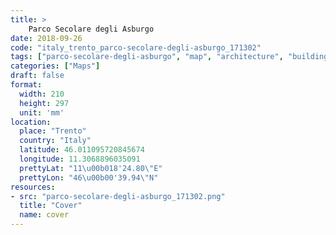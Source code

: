 ```yaml
---
title: > 
    Parco Secolare degli Asburgo
date: 2018-09-26
code: "italy_trento_parco-secolare-degli-asburgo_171302"
tags: ["parco-secolare-degli-asburgo", "map", "architecture", "buildings", "Trento", "Italy"]
categories: ["Maps"]
draft: false
format:
  width: 210
  height: 297
  unit: 'mm'
location:
  place: "Trento"
  country: "Italy"
  latitude: 46.011095720845674
  longitude: 11.3068896035091
  prettyLat: "11\u00b018'24.80\"E"
  prettyLon: "46\u00b00'39.94\"N"
resources:
- src: "parco-secolare-degli-asburgo_171302.png"
  title: "Cover"
  name: cover
---
```

